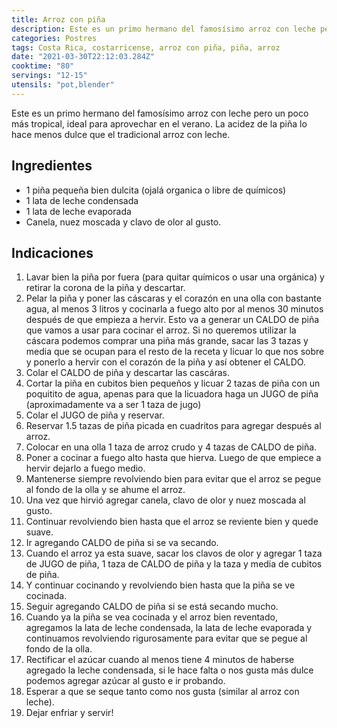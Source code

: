 ```yaml
---
title: Arroz con piña
description: Este es un primo hermano del famosísimo arroz con leche pero un poco más tropical
categories: Postres
tags: Costa Rica, costarricense, arroz con piña, piña, arroz
date: "2021-03-30T22:12:03.284Z"
cooktime: "80"
servings: "12-15"
utensils: "pot,blender"
---
```

Este es un primo hermano del famosísimo arroz con leche pero un poco más tropical, ideal para aprovechar en el verano. La acidez de la piña lo hace menos dulce que el tradicional arroz con leche.

## Ingredientes

- 1 piña pequeña bien dulcita (ojalá organica o libre de químicos)
- 1 lata de leche condensada
- 1 lata de leche evaporada
- Canela, nuez moscada y clavo de olor al gusto.

## Indicaciones

1. Lavar bien la piña por fuera (para quitar químicos o usar una orgánica) y retirar la corona de la piña y descartar.
2. Pelar la piña y poner las cáscaras y el corazón en una olla con bastante agua, al menos 3 litros y cocinarla a fuego alto por al menos 30 minutos después de que empieza a hervir. Esto va a generar un CALDO de piña que vamos a usar para cocinar el arroz. Si no queremos utilizar la cáscara podemos comprar una piña más grande, sacar las 3 tazas y media que se ocupan para el resto de la receta y licuar lo que nos sobre y ponerlo a hervir con el corazón de la piña y así obtener el CALDO.
3. Colar el CALDO de piña y descartar las cascáras.
4. Cortar la piña en cubitos bien pequeños y licuar 2 tazas de piña con un poquitito de agua, apenas para que la licuadora haga un JUGO de piña (aproximadamente va a ser 1 taza de jugo)
5. Colar el JUGO de piña y reservar.
6. Reservar 1.5 tazas de piña picada en cuadritos para agregar después al arroz.
7. Colocar en una olla 1 taza de arroz crudo y 4 tazas de CALDO de piña.
8. Poner a cocinar a fuego alto hasta que hierva. Luego de que empiece a hervir dejarlo a fuego medio.
9. Mantenerse siempre revolviendo bien para evitar que el arroz se pegue al fondo de la olla y se ahume el arroz.
10. Una vez que hirvió agregar canela, clavo de olor y nuez moscada al gusto.
11. Continuar revolviendo bien hasta que el arroz se reviente bien y quede suave.
12. Ir agregando CALDO de piña si se va secando.
13. Cuando el arroz ya esta suave, sacar los clavos de olor y agregar 1 taza de JUGO de piña, 1 taza de CALDO de piña y la taza y media de cubitos de piña.
14. Y continuar cocinando y revolviendo bien hasta que la piña se ve cocinada.
15. Seguir agregando CALDO de piña si se está secando mucho.
16. Cuando ya la piña se vea cocinada y el arroz bien reventado, agregamos la lata de leche condensada, la lata de leche evaporada y continuamos revolviendo rigurosamente para evitar que se pegue al fondo de la olla.
17. Rectificar el azúcar cuando al menos tiene 4 minutos de haberse agregado la leche condensada, si le hace falta o nos gusta más dulce podemos agregar azúcar al gusto e ir probando.
18. Esperar a que se seque tanto como nos gusta (similar al arroz con leche).
19. Dejar enfriar y servir!
